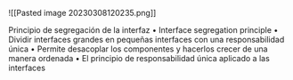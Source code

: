 ![[Pasted image 20230308120235.png]]

Principio de segregación de la interfaz
• Interface segregation principle
• Dividir interfaces grandes en pequeñas interfaces con una responsabilidad única
• Permite desacoplar los componentes y hacerlos crecer de una manera ordenada
• El principio de responsabilidad única aplicado a las interfaces
